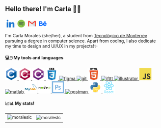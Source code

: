 ## Hello there! I'm Carla :slightly_smiling_face::two_hearts:
<a href='https://www.linkedin.com/in/moraleslc/'><img align='left' alt="linkedin" src="/Assets/linkedin.png" height='25px' style= 'margin: 5px'/></a> <a href='https://open.spotify.com/user/morales.lc?si=bdf3594c3e5e458d'><img align='left' alt="spotify" src="/Assets/spotify.png" height='25px' style= 'margin: 5px'/></a> <a href='mailto:morales.lc1610@gmail.com'><img align='left' alt="gmail" src="/Assets/gmail.png" height='25px' style= 'margin: 5px'/></a> <a href='https://www.behance.net/moraleslc'><img align='left' alt="behance" src="/Assets/behance.png" height='25px' style= 'margin: 5px'/></a>

<br />
<br />

I'm Carla Morales (she/her), a student from [Tecnológico de Monterrey](tec.mx) pursuing a degree in computer science. Apart from coding, I also dedicate my time to design and UI/UX in my projects!:sparkles:

#### :computer::computer_mouse: My tools and languages
<p align="left"> <a href="https://www.cprogramming.com/" target="_blank" rel="noreferrer"> <img src="https://raw.githubusercontent.com/devicons/devicon/master/icons/c/c-original.svg" alt="c" width="40" height="40"/> </a> <a href="https://www.w3schools.com/cpp/" target="_blank" rel="noreferrer"> <img src="https://raw.githubusercontent.com/devicons/devicon/master/icons/cplusplus/cplusplus-original.svg" alt="cplusplus" width="40" height="40"/> </a> <a href="https://www.w3schools.com/cs/" target="_blank" rel="noreferrer"> <img src="https://raw.githubusercontent.com/devicons/devicon/master/icons/csharp/csharp-original.svg" alt="csharp" width="40" height="40"/> </a> <a href="https://www.w3schools.com/css/" target="_blank" rel="noreferrer"> <img src="https://raw.githubusercontent.com/devicons/devicon/master/icons/css3/css3-original-wordmark.svg" alt="css3" width="40" height="40"/> </a> <a href="https://www.figma.com/" target="_blank" rel="noreferrer"> <img src="https://www.vectorlogo.zone/logos/figma/figma-icon.svg" alt="figma" width="40" height="40"/> </a> <a href="https://git-scm.com/" target="_blank" rel="noreferrer"> <img src="https://www.vectorlogo.zone/logos/git-scm/git-scm-icon.svg" alt="git" width="40" height="40"/> </a> <a href="https://www.w3.org/html/" target="_blank" rel="noreferrer"> <img src="https://raw.githubusercontent.com/devicons/devicon/master/icons/html5/html5-original-wordmark.svg" alt="html5" width="40" height="40"/> </a> <a href="https://ifttt.com/" target="_blank" rel="noreferrer"> <img src="https://www.vectorlogo.zone/logos/ifttt/ifttt-ar21.svg" alt="ifttt" width="40" height="40"/> </a> <a href="https://www.adobe.com/in/products/illustrator.html" target="_blank" rel="noreferrer"> <img src="https://www.vectorlogo.zone/logos/adobe_illustrator/adobe_illustrator-icon.svg" alt="illustrator" width="40" height="40"/> </a> <a href="https://developer.mozilla.org/en-US/docs/Web/JavaScript" target="_blank" rel="noreferrer"> <img src="https://raw.githubusercontent.com/devicons/devicon/master/icons/javascript/javascript-original.svg" alt="javascript" width="40" height="40"/> </a> <a href="https://www.mathworks.com/" target="_blank" rel="noreferrer"> <img src="https://upload.wikimedia.org/wikipedia/commons/2/21/Matlab_Logo.png" alt="matlab" width="40" height="40"/> </a> <a href="https://www.mysql.com/" target="_blank" rel="noreferrer"> <img src="https://raw.githubusercontent.com/devicons/devicon/master/icons/mysql/mysql-original-wordmark.svg" alt="mysql" width="40" height="40"/> </a> <a href="https://nodejs.org" target="_blank" rel="noreferrer"> <img src="https://raw.githubusercontent.com/devicons/devicon/master/icons/nodejs/nodejs-original-wordmark.svg" alt="nodejs" width="40" height="40"/> </a> <a href="https://www.photoshop.com/en" target="_blank" rel="noreferrer"> <img src="https://raw.githubusercontent.com/devicons/devicon/master/icons/photoshop/photoshop-line.svg" alt="photoshop" width="40" height="40"/> </a> <a href="https://postman.com" target="_blank" rel="noreferrer"> <img src="https://www.vectorlogo.zone/logos/getpostman/getpostman-icon.svg" alt="postman" width="40" height="40"/> </a> <a href="https://www.python.org" target="_blank" rel="noreferrer"> <img src="https://raw.githubusercontent.com/devicons/devicon/master/icons/python/python-original.svg" alt="python" width="40" height="40"/> </a> <a href="https://reactjs.org/" target="_blank" rel="noreferrer"> <img src="https://raw.githubusercontent.com/devicons/devicon/master/icons/react/react-original-wordmark.svg" alt="react" width="40" height="40"/> </a> </p>


#### :chart_with_upwards_trend::bar_chart: My stats!

<style>
td, th {
   border: none!important;
}
</style>

|                                                                                                                                        |                                                                                                                                                    |
| -------------------------------------------------------------------------------------------------------------------------------------- | -------------------------------------------------------------------------------------------------------------------------------------------------- |
| <img align="left" src="https://github-readme-stats.vercel.app/api?username=moraleslc&show_icons=true&theme=radical" alt="moraleslc" /> | <img align="center" src="https://github-readme-stats.vercel.app/api?username=moraleslc&show_icons=true&locale=en&theme=radical" alt="moraleslc" /> |
|                                                                                                                                        |




<!--                                                                                                                                   | <img align="center" src="https://github-readme-streak-stats.herokuapp.com/?user=moraleslc&theme=radical" alt="moraleslc" />                        | [![Top Langs](https://github-readme-stats.vercel.app/api/top-langs/?username=moraleslc&theme=radical)](https://github.com/moraleslc/github-readme-stats) | -->